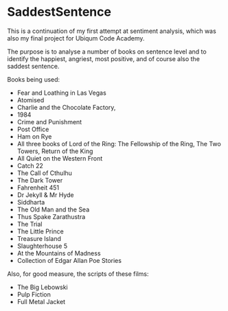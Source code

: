 # SaddestSentence

This is a continuation of my first attempt at sentiment analysis, which was also my final project for Ubiqum Code Academy.

The purpose is to analyse a number of books on sentence level and to identify the happiest, angriest, most positive, and of course also the saddest sentence.

Books being used:

* Fear and Loathing in Las Vegas
* Atomised
* Charlie and the Chocolate Factory,
* 1984
* Crime and Punishment
* Post Office
* Ham on Rye
* All three books of Lord of the Ring: The Fellowship of the Ring, The Two Towers, Return of the King
* All Quiet on the Western Front
* Catch 22
* The Call of Cthulhu
* The Dark Tower
* Fahrenheit 451
* Dr Jekyll & Mr Hyde
* Siddharta
* The Old Man and the Sea
* Thus Spake Zarathustra
* The Trial
* The Little Prince
* Treasure Island
* Slaughterhouse 5
* At the Mountains of Madness
* Collection of Edgar Allan Poe Stories

Also, for good measure, the scripts of these films:

* The Big Lebowski
* Pulp Fiction
* Full Metal Jacket
